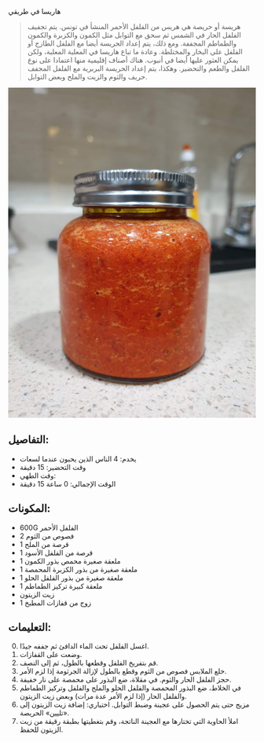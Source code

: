 هاريسا في طريقي

> هريسة أو حريصة هي هريس من الفلفل الأحمر المنشأ في تونس. يتم تجفيف الفلفل الحار في الشمس ثم سحق مع التوابل مثل الكمون والكزبرة والكمون والطماطم المجففة. ومع ذلك، يتم إعداد الحريسة أيضا مع الفلفل الطازج أو الفلفل على البخار والمختلطة. وعادة ما تباع هاريسا في المعلبة المعلبة، ولكن يمكن العثور عليها أيضا في أنبوب. هناك أصناف إقليمية منها اعتمادا على نوع الفلفل والطعم والتحضير. وهكذا، يتم إعداد الحريسة البربرية مع الفلفل المجفف حريف والثوم والزيت والملح وبعض التوابل. 

![هاريسا طريقي](https://github.com/anamorph/recettes/blob/master/photos/fr-harissa-a-ma-facon-01.jpg?raw=true)

## التفاصيل:
* يخدم: 4 الناس الذين يحبون عندما لسعات
* وقت التحضير: 15 دقيقة
* وقت الطهي:
* الوقت الإجمالي: 0 ساعة 15 دقيقة

## المكونات:
* 600G الفلفل الأحمر
* 2 فصوص من الثوم
* 1 قرصة من الملح
* 1 قرصة من الفلفل الأسود
* 1 ملعقة صغيرة محمص بذور الكمون
* 1 ملعقة صغيرة من بذور الكزبرة المحمصة
* 1 ملعقة صغيرة من بذور الفلفل الحلو
* 1 ملعقة كبيرة تركيز الطماطم
* زيت الزيتون
* 1 زوج من قفازات المطبخ

## التعليمات:
0. اغسل الفلفل تحت الماء الدافئ ثم جففه جيدًا.
1. وضعت على القفازات.
2. قم بتفريخ الفلفل وقطعها بالطول، ثم إلى النصف.
3. خلع الملابس فصوص من الثوم وقطع بالطول لإزالة الجرثومة إذا لزم الأمر.
4. حجز الفلفل الحار والثوم. في مقلاة، ضع البذور على محمصة على نار خفيفة.
5. في الخلاط، ضع البذور المحمصة والفلفل الحلو والملح والفلفل وتركيز الطماطم والفلفل الحار (إذا لزم الأمر عدة مرات) وبعض زيت الزيتون.
6. مزيج حتى يتم الحصول على عجينة وضبط التوابل. اختياري: إضافة زيت الزيتون إلى «تليين» الحريصة.
7. املأ الحاوية التي تختارها مع العجينة الناتجة، وقم بتغطيتها بطبقة رقيقة من زيت الزيتون للحفظ.
